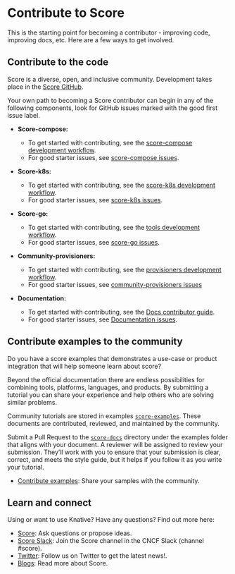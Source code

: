 # Contribute to Score

This is the starting point for becoming a contributor - improving code, improving docs, etc.
Here are a few ways to get involved.

## Contribute to the code
Score is a diverse, open, and inclusive community.
Development takes place in the [Score GitHub](https://github.com/score-spec).

Your own path to becoming a Score contributor can begin in any of the
following components, look for GitHub issues marked with the good first issue label.

- **Score-compose:**

    - To get started with contributing, see the [score-compose development workflow](https://github.com/score-spec/score-compose/blob/main/CONTRIBUTING.md).
    - For good starter issues, see [score-compose issues](https://github.com/score-spec/score-compose/issues?q=is%3Aissue%20state%3Aopen%20label%3A%22good%20first%20issue%22).

- **Score-k8s:**
    - To get started with contributing, see the [score-k8s development workflow](https://github.com/score-spec/score-k8s/blob/main/CONTRIBUTING.md).
    - For good starter issues, see [score-k8s issues](https://github.com/score-spec/score-k8s/issues?q=is%3Aissue%20state%3Aopen%20label%3A%22good%20first%20issue%22).

- **Score-go:**

    - To get started with contributing, see the [tools development workflow](https://github.com/score-spec/score-go/blob/main/CONTRIBUTING.md).
    - For good starter issues, see [score-go issues](https://github.com/score-spec/score-go/issues?q=is%3Aissue%20state%3Aopen%20label%3A%22good%20first%20issue%22).

- **Community-provisioners:**

    - To get started with contributing, see the [provisioners development workflow](https://github.com/score-spec/community-provisioners).
    - For good starter issues, see [community-provisioners issues](https://github.com/score-spec/community-provisioners/issues?q=is%3Aissue%20state%3Aopen%20label%3A%22good%20first%20issue%22)
- **Documentation:**

    - To get started with contributing, see the [Docs contributor guide](https://github.com/score-spec/docs/blob/main/README.md).
    - For good starter issues, see [Documentation issues](https://github.com/score-spec/docs/issues?q=is%3Aissue%20state%3Aopen%20label%3A%22good%20first%20issue%22).

## Contribute examples to the community

Do you have a score examples that demonstrates a use-case or product integration that will help someone learn about score?

Beyond the official documentation there are endless possibilities for combining tools, platforms, languages, and products. By submitting a tutorial you can share your experience and help others who are solving similar problems.

Community tutorials are stored in examples
[`score-examples`](https://docs.score.dev/examples/).
These documents are contributed, reviewed, and maintained by the community.

Submit a Pull Request to the [`score-docs`](https://github.com/score-spec/docs) directory under the examples folder that aligns with your document. A reviewer will be assigned to review your submission. They’ll work with you to ensure that your submission is clear, correct, and meets the style guide, but it helps if you follow it as you write your tutorial.

- [Contribute examples](https://github.com/score-spec/docs/tree/main/content/en):
Share your samples with the community.

## Learn and connect

Using or want to use Knative? Have any questions? Find out more here:

- [Score](https://github.com/score-spec/spec/discussions):
Ask questions or propose ideas.
- [Score Slack](https://cloud-native.slack.com/archives/C07DN0D1UCW):
Join the Score channel in the CNCF Slack (channel #score).
- [Twitter](https://x.com/score_dev): Follow us on Twitter to get the latest news!.
- [Blogs](https://score.dev/blog/):
Read more about Score.
